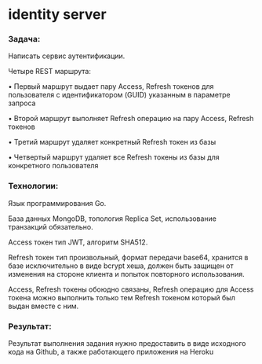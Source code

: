 # identity server

### Задача:

Написать сервис аутентификации.

Четыре REST маршрута:

• Первый маршрут выдает пару Access, Refresh токенов для пользователя с идентификатором (GUID) указанным в параметре запроса

• Второй маршрут выполняет Refresh операцию на пару Access, Refresh токенов

• Третий маршрут удаляет конкретный Refresh токен из базы

• Четвертый маршрут удаляет все Refresh токены из базы для конкретного пользователя

### Технологии:

Язык программирования Go.

База данных MongoDB, топология Replica Set, использование транзакций обязательно.

Access токен тип JWT, алгоритм SHA512.

Refresh токен тип произвольный, формат передачи base64, хранится в базе исключительно в виде bcrypt хеша, должен быть защищен от изменения на стороне клиента и попыток повторного использования.

Access, Refresh токены обоюдно связаны, Refresh операцию для Access токена можно выполнить только тем Refresh токеном который был выдан вместе с ним.

### Результат:

Результат выполнения задания нужно предоставить в виде исходного кода на Github, а также работающего приложения на Heroku
